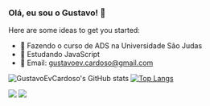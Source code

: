 ### Olá, eu sou o Gustavo! 👋


Here are some ideas to get you started:

- 🔭 Fazendo o curso de ADS na Universidade São Judas
- 🌱 Estudando JavaScript
- 💬 Email: gustavoev.cardoso@gmail.com


![GustavoEvCardoso's GitHub stats](https://github-readme-stats.vercel.app/api?username=GustavoEvCardoso&theme=github_dark)
[![Top Langs](https://github-readme-stats.vercel.app/api/top-langs/?username=GustavoEvCardoso&theme=github_dark&hide_progress=true)](https://github.com/GustavoEvCardoso/github-readme-stats)

<div>
   <a href="https://www.linkedin.com/in/gustavo-evcardoso01/" target="_blank"><img src="https://img.shields.io/badge/-LinkedIn-%230077B5?style=for-the-badge&logo=linkedin&logoColor=white" target="_blank"></a> 
     <a href = "mailto:gustavoev.cardoso@gmail.com"><img src="https://img.shields.io/badge/-Gmail-%23333?style=for-the-badge&logo=gmail&logoColor=gold" target="_blank"></a>
</div>
